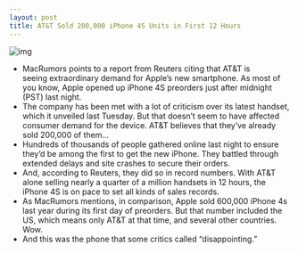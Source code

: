 ```yaml
---
layout: post
title: AT&T Sold 200,000 iPhone 4S Units in First 12 Hours
---
```

![img](http://media.idownloadblog.com/wp-content/uploads/2011/10/Screen-Shot-2011-10-07-at-6.08.05-PM-e1318036204626.png)
* MacRumors points to a report from Reuters citing that AT&T is seeing extraordinary demand for Apple’s new smartphone. As most of you know, Apple opened up iPhone 4S preorders just after midnight (PST) last night.
* The company has been met with a lot of criticism over its latest handset, which it unveiled last Tuesday. But that doesn’t seem to have affected consumer demand for the device. AT&T believes that they’ve already sold 200,000 of them…
* Hundreds of thousands of people gathered online last night to ensure they’d be among the first to get the new iPhone. They battled through extended delays and site crashes to secure their orders.
* And, according to Reuters, they did so in record numbers. With AT&T alone selling nearly a quarter of a million handsets in 12 hours, the iPhone 4S is on pace to set all kinds of sales records.
* As MacRumors mentions, in comparison, Apple sold 600,000 iPhone 4s last year during its first day of preorders. But that number included the US, which means only AT&T at that time, and several other countries. Wow.
* And this was the phone that some critics called “disappointing.”

